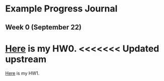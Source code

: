 # Example Progress Journal

## Week 0 (September 22)

[Here](https://bu-ie-582.github.io/fall20-siarbozyer/example_homework_0.html) is my HW0.
<<<<<<< Updated upstream
=======

[Here](https://bu-ie-582.github.io/fall20-siarbozyer/HW1.html) is my HW1.


